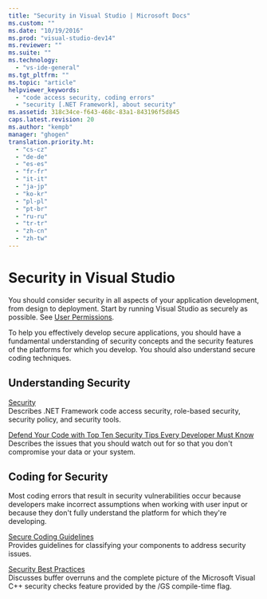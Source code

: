 ```yaml
---
title: "Security in Visual Studio | Microsoft Docs"
ms.custom: ""
ms.date: "10/19/2016"
ms.prod: "visual-studio-dev14"
ms.reviewer: ""
ms.suite: ""
ms.technology: 
  - "vs-ide-general"
ms.tgt_pltfrm: ""
ms.topic: "article"
helpviewer_keywords: 
  - "code access security, coding errors"
  - "security [.NET Framework], about security"
ms.assetid: 318c34ce-f643-468c-83a1-843196f5d845
caps.latest.revision: 20
ms.author: "kempb"
manager: "ghogen"
translation.priority.ht: 
  - "cs-cz"
  - "de-de"
  - "es-es"
  - "fr-fr"
  - "it-it"
  - "ja-jp"
  - "ko-kr"
  - "pl-pl"
  - "pt-br"
  - "ru-ru"
  - "tr-tr"
  - "zh-cn"
  - "zh-tw"
---
```

# Security in Visual Studio
You should consider security in all aspects of your application development, from design to deployment. Start by running Visual Studio as securely as possible. See [User Permissions](../ide/user-permissions-and-visual-studio.md).  
  
 To help you effectively develop secure applications, you should have a fundamental understanding of security concepts and the security features of the platforms for which you develop. You should also understand secure coding techniques.  
  
## Understanding Security  
 [Security](../Topic/Security%20in%20the%20.NET%20Framework.md)  
 Describes .NET Framework code access security, role-based security, security policy, and security tools.  
  
 [Defend Your Code with Top Ten Security Tips Every Developer Must Know](http://go.microsoft.com/fwlink/?LinkId=72877)  
 Describes the issues that you should watch out for so that you don't compromise your data or your system.  
  
## Coding for Security  
 Most coding errors that result in security vulnerabilities occur because developers make incorrect assumptions when working with user input or because they don't fully understand the platform for which they're developing.  
  
 [Secure Coding Guidelines](../Topic/Secure%20Coding%20Guidelines.md)  
 Provides guidelines for classifying your components to address security issues.  
  
 [Security Best Practices](../Topic/Security%20Best%20Practices%20for%20C++.md)  
 Discusses buffer overruns and the complete picture of the Microsoft Visual C++ security checks feature provided by the /GS compile-time flag.